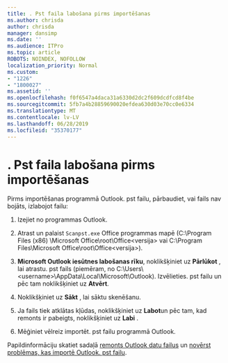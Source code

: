 ```yaml
---
title: . Pst faila labošana pirms importēšanas
ms.author: chrisda
author: chrisda
manager: dansimp
ms.date: ''
ms.audience: ITPro
ms.topic: article
ROBOTS: NOINDEX, NOFOLLOW
localization_priority: Normal
ms.custom:
- "1226"
- "1800027"
ms.assetid: ''
ms.openlocfilehash: f0f6547a4daca31a6330d2dc2f609dcdfcd8f4be
ms.sourcegitcommit: 5fb7a4b28859690020efdea630d03e70cc0e6334
ms.translationtype: MT
ms.contentlocale: lv-LV
ms.lasthandoff: 06/28/2019
ms.locfileid: "35370177"
---
```

# <a name="repair-pst-file-before-importing"></a>. Pst faila labošana pirms importēšanas

Pirms importēšanas programmā Outlook. pst failu, pārbaudiet, vai fails nav bojāts, izlabojot failu:

1. Izejiet no programmas Outlook.

2. Atrast un palaist `Scanpst.exe` Office programmas mapē (C:\Program Files (x86) \Microsoft Office\root\Office\<versija\> vai C:\Program Files\Microsoft Office\root\Office\<versija\>).

3. **Microsoft Outlook iesūtnes labošanas rīku**, noklikšķiniet uz **Pārlūkot** , lai atrastu. pst fails (piemēram, no C:\Users\\<username\>\AppData\Local\Microsoft\Outlook). Izvēlieties. pst failu un pēc tam noklikšķiniet uz **Atvērt**.

4. Noklikšķiniet uz **Sākt** , lai sāktu skenēšanu.

5. Ja fails tiek atklātas kļūdas, noklikšķiniet uz **Labot**un pēc tam, kad remonts ir pabeigts, noklikšķiniet uz **Labi** .

6. Mēģiniet vēlreiz importēt. pst failu programmā Outlook.

Papildinformāciju skatiet sadaļā [remonts Outlook datu failus](https://support.office.com/article/25663bc3-11ec-4412-86c4-60458afc5253) un [novērst problēmas, kas importē Outlook. pst failu](https://support.office.com/article/2d2e50dc-5c36-4ab2-ab50-f1be733b3d6e).
